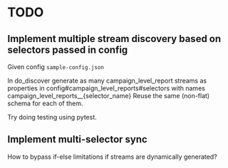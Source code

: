 # TODO

## Implement multiple stream discovery based on selectors passed in config

Given config `sample-config.json`

In do_discover generate as many campaign_level_report streams as properties in config#campaign_level_reports#selectors with names campaign_level_reports__{selector_name}
Reuse the same (non-flat) schema for each of them.

Try doing testing using pytest.

## Implement multi-selector sync

How to bypass if-else limitations if streams are dynamically generated?
